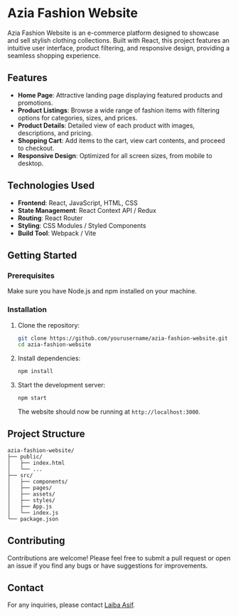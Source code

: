 

# Azia Fashion Website

Azia Fashion Website is an e-commerce platform designed to showcase and sell stylish clothing collections. Built with React, this project features an intuitive user interface, product filtering, and responsive design, providing a seamless shopping experience.

## Features

- **Home Page**: Attractive landing page displaying featured products and promotions.
- **Product Listings**: Browse a wide range of fashion items with filtering options for categories, sizes, and prices.
- **Product Details**: Detailed view of each product with images, descriptions, and pricing.
- **Shopping Cart**: Add items to the cart, view cart contents, and proceed to checkout.
- **Responsive Design**: Optimized for all screen sizes, from mobile to desktop.

## Technologies Used

- **Frontend**: React, JavaScript, HTML, CSS
- **State Management**: React Context API / Redux
- **Routing**: React Router
- **Styling**: CSS Modules / Styled Components
- **Build Tool**: Webpack / Vite

## Getting Started

### Prerequisites

Make sure you have Node.js and npm installed on your machine.

### Installation

1. Clone the repository:

   ```bash
   git clone https://github.com/yourusername/azia-fashion-website.git
   cd azia-fashion-website
   ```

2. Install dependencies:

   ```bash
   npm install
   ```

3. Start the development server:

   ```bash
   npm start
   ```

   The website should now be running at `http://localhost:3000`.

## Project Structure

```
azia-fashion-website/
├── public/
│   ├── index.html
│   └── ...
├── src/
│   ├── components/
│   ├── pages/
│   ├── assets/
│   ├── styles/
│   ├── App.js
│   └── index.js
└── package.json
```

## Contributing

Contributions are welcome! Please feel free to submit a pull request or open an issue if you find any bugs or have suggestions for improvements.


## Contact

For any inquiries, please contact [Laiba Asif](laibaasifofficial@gmail.com).

